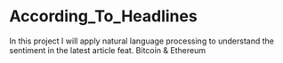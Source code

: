 # According_To_Headlines
In this project I will apply natural language processing to understand the sentiment in the latest article feat. Bitcoin &amp; Ethereum
